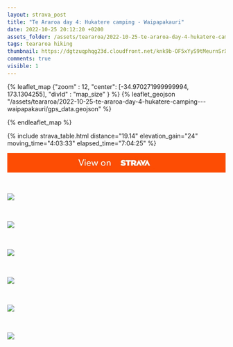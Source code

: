 ```yaml
---
layout: strava_post
title: "Te Araroa day 4: Hukatere camping - Waipapakauri"
date: 2022-10-25 20:12:20 +0200
assets_folder: /assets/teararoa/2022-10-25-te-araroa-day-4-hukatere-camping---waipapakauri
tags: teararoa hiking
thumbnail: https://dgtzuqphqg23d.cloudfront.net/knk9b-OF5xYyS9tMeurnSrXoXKIjkwq7Xts6goM4oBU-1024x768.jpg
comments: true
visible: 1
---
```



{% leaflet_map {"zoom" : 12,
                  "center": [-34.970271999999994, 173.1304255],
                 "divId" : "map_size" } %}
    {% leaflet_geojson "/assets/teararoa/2022-10-25-te-araroa-day-4-hukatere-camping---waipapakauri/gps_data.geojson" %}

{% endleaflet_map %}





{% include strava_table.html distance="19.14" elevation_gain="24" moving_time="4:03:33" elapsed_time="7:04:25" %}

[![](/assets/strava.jpg)](https://www.strava.com/activities/8020255759)


<br />

![](https://dgtzuqphqg23d.cloudfront.net/knk9b-OF5xYyS9tMeurnSrXoXKIjkwq7Xts6goM4oBU-1024x768.jpg)


<br />

![](https://dgtzuqphqg23d.cloudfront.net/_e5IaIYPRRMdD0aEPdw2t5Z1A3dILo5EKKyNx6j4nnc-767x1024.jpg)


<br />

![](https://dgtzuqphqg23d.cloudfront.net/IzXggakl2-tTj06hQVO4sE8gUjdRGnp4twTMcaJlRfQ-1024x768.jpg)


<br />

![](https://dgtzuqphqg23d.cloudfront.net/WzSgagDPff250sP5H7IGhas6yLid1ydSV_eztR6s_O4-1024x768.jpg)


<br />

![](https://dgtzuqphqg23d.cloudfront.net/TehZy7tGiyTJy7SxghCpuB25JONT85_5r1fZEEAy74E-1024x768.jpg)


<br />

![](https://dgtzuqphqg23d.cloudfront.net/nwczX0MT_QwouorglyFLZ2LaOGotFGNY1buQGLnMO_8-1024x768.jpg)
